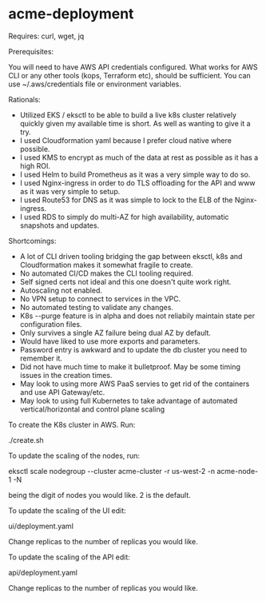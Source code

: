 # acme-deployment


Requires: curl, wget, jq

Prerequisites:

You will need to have AWS API credentials configured. What works for AWS CLI or any other tools (kops, Terraform etc), should be sufficient. You can use ~/.aws/credentials file or environment variables.


Rationals:

* Utilized EKS / eksctl to be able to build a live k8s cluster relatively quickly given my available time is short. As well as wanting to give it a try.
* I used Cloudformation yaml because I prefer cloud native where possible.
* I used KMS to encrypt as much of the data at rest as possible as it has a high ROI.
* I used Helm to build Prometheus as it was a very simple way to do so.
* I used Nginx-ingress in order to do TLS offloading for the API and www as it was very simple to setup.
* I used Route53 for DNS as it was simple to lock to the ELB of the Nginx-ingress.
* I used RDS to simply do multi-AZ for high availability, automatic snapshots and updates.


Shortcomings:

* A lot of CLI driven tooling bridging the gap between eksctl, k8s and Cloudformation makes it somewhat fragile to create.
* No automated CI/CD makes the CLI tooling required.
* Self signed certs not ideal and this one doesn't quite work right.
* Autoscaling not enabled.
* No VPN setup to connect to services in the VPC.
* No automated testing to validate any changes.
* K8s --purge feature is in alpha and does not reliabily maintain state per configuration files.
* Only survives a single AZ failure being dual AZ by default.
* Would have liked to use more exports and parameters.
* Password entry is awkward and to update the db cluster you need to remember it.
* Did not have much time to make it bulletproof. May be some timing issues in the creation times.
* May look to using more AWS PaaS servies to get rid of the containers and use API Gateway/etc.
* May look to using full Kubernetes to take advantage of automated vertical/horizontal and control plane scaling


To create the K8s cluster in AWS.
Run:

./create.sh


To update the scaling of the nodes, run:

eksctl scale nodegroup --cluster acme-cluster -r us-west-2 -n acme-node-1 -N <x>

<x> being the digit of nodes you would like. 2 is the default.


To update the scaling of the UI edit:

ui/deployment.yaml

Change replicas to the number of replicas you would like.



To update the scaling of the API edit:

api/deployment.yaml

Change replicas to the number of replicas you would like.


